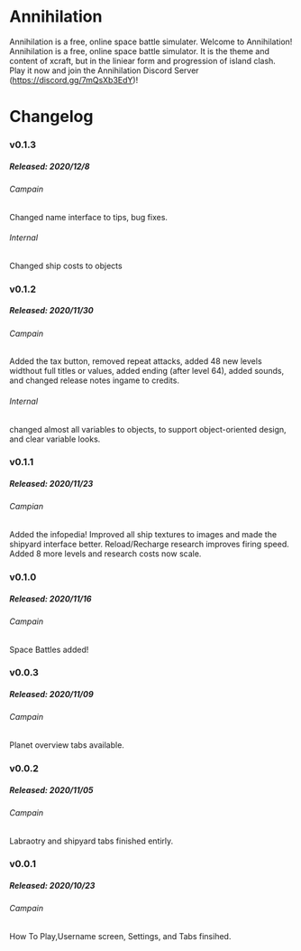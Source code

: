 # Annihilation

  Annihilation is a free, online space battle simulater.
 Welcome to Annihilation! Annihilation is a free, online space battle simulator. It is the theme and content of xcraft, but in the liniear form and progression of island clash. Play it now and join the Annihilation Discord Server (https://discord.gg/7mQsXb3EdY)!
 
# Changelog

### v0.1.3
##### Released: 2020/12/8

###### Campain
Changed name interface to tips, bug fixes.
###### Internal 
Changed ship costs to objects

### v0.1.2	
##### Released: 2020/11/30

###### Campain
Added the tax button, removed repeat attacks, added 48 new levels widthout full titles or values, added ending (after level 64), added sounds, and changed release notes ingame to credits. 
###### Internal 
changed almost all variables to objects, to support object-oriented design, and clear variable looks.

### v0.1.1	
##### Released: 2020/11/23

###### Campian 
Added the infopedia! Improved all ship textures to images and made the shipyard interface better. Reload/Recharge research improves firing speed. Added 8 more levels and research costs now scale.

### v0.1.0	
##### Released: 2020/11/16	
###### Campain 
Space Battles added!

### v0.0.3	
##### Released: 2020/11/09
###### Campain 
Planet overview tabs available.
### v0.0.2	
##### Released: 2020/11/05
###### Campain 
Labraotry and shipyard tabs finished entirly.
### v0.0.1
##### Released: 2020/10/23	
###### Campain 
How To Play,Username screen, Settings, and Tabs finsihed.
 
